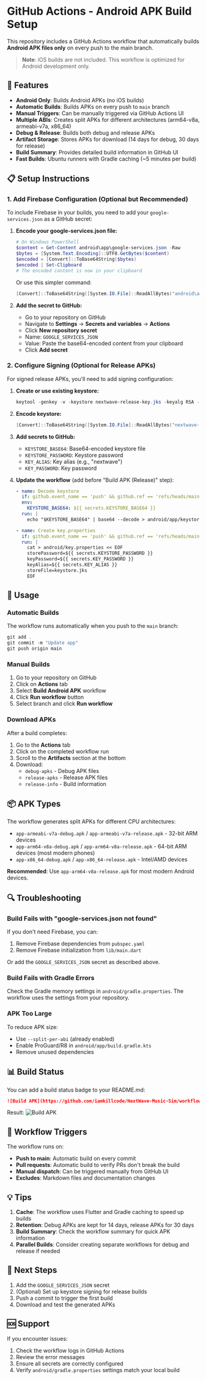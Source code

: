 # GitHub Actions - Android APK Build Setup

This repository includes a GitHub Actions workflow that automatically builds **Android APK files only** on every push to the main branch.

> **Note**: iOS builds are not included. This workflow is optimized for Android development only.

## 🚀 Features

- **Android Only**: Builds Android APKs (no iOS builds)
- **Automatic Builds**: Builds APKs on every push to `main` branch
- **Manual Triggers**: Can be manually triggered via GitHub Actions UI
- **Multiple ABIs**: Creates split APKs for different architectures (arm64-v8a, armeabi-v7a, x86_64)
- **Debug & Release**: Builds both debug and release APKs
- **Artifact Storage**: Stores APKs for download (14 days for debug, 30 days for release)
- **Build Summary**: Provides detailed build information in GitHub UI
- **Fast Builds**: Ubuntu runners with Gradle caching (~5 minutes per build)

## 📋 Setup Instructions

### 1. Add Firebase Configuration (Optional but Recommended)

To include Firebase in your builds, you need to add your `google-services.json` as a GitHub secret:

1. **Encode your google-services.json file:**
   ```powershell
   # On Windows PowerShell
   $content = Get-Content android\app\google-services.json -Raw
   $bytes = [System.Text.Encoding]::UTF8.GetBytes($content)
   $encoded = [Convert]::ToBase64String($bytes)
   $encoded | Set-Clipboard
   # The encoded content is now in your clipboard
   ```

   Or use this simpler command:
   ```powershell
   [Convert]::ToBase64String([System.IO.File]::ReadAllBytes("android\app\google-services.json")) | Set-Clipboard
   ```

2. **Add the secret to GitHub:**
   - Go to your repository on GitHub
   - Navigate to **Settings** → **Secrets and variables** → **Actions**
   - Click **New repository secret**
   - Name: `GOOGLE_SERVICES_JSON`
   - Value: Paste the base64-encoded content from your clipboard
   - Click **Add secret**

### 2. Configure Signing (Optional for Release APKs)

For signed release APKs, you'll need to add signing configuration:

1. **Create or use existing keystore:**
   ```powershell
   keytool -genkey -v -keystore nextwave-release-key.jks -keyalg RSA -keysize 2048 -validity 10000 -alias nextwave
   ```

2. **Encode keystore:**
   ```powershell
   [Convert]::ToBase64String([System.IO.File]::ReadAllBytes("nextwave-release-key.jks")) | Set-Clipboard
   ```

3. **Add secrets to GitHub:**
   - `KEYSTORE_BASE64`: Base64-encoded keystore file
   - `KEYSTORE_PASSWORD`: Keystore password
   - `KEY_ALIAS`: Key alias (e.g., "nextwave")
   - `KEY_PASSWORD`: Key password

4. **Update the workflow** (add before "Build APK (Release)" step):
   ```yaml
   - name: Decode keystore
     if: github.event_name == 'push' && github.ref == 'refs/heads/main'
     env:
       KEYSTORE_BASE64: ${{ secrets.KEYSTORE_BASE64 }}
     run: |
       echo "$KEYSTORE_BASE64" | base64 --decode > android/app/keystore.jks

   - name: Create key.properties
     if: github.event_name == 'push' && github.ref == 'refs/heads/main'
     run: |
       cat > android/key.properties << EOF
       storePassword=${{ secrets.KEYSTORE_PASSWORD }}
       keyPassword=${{ secrets.KEY_PASSWORD }}
       keyAlias=${{ secrets.KEY_ALIAS }}
       storeFile=keystore.jks
       EOF
   ```

## 🎯 Usage

### Automatic Builds

The workflow runs automatically when you push to the `main` branch:

```powershell
git add .
git commit -m "Update app"
git push origin main
```

### Manual Builds

1. Go to your repository on GitHub
2. Click on **Actions** tab
3. Select **Build Android APK** workflow
4. Click **Run workflow** button
5. Select branch and click **Run workflow**

### Download APKs

After a build completes:

1. Go to the **Actions** tab
2. Click on the completed workflow run
3. Scroll to the **Artifacts** section at the bottom
4. Download:
   - `debug-apks` - Debug APK files
   - `release-apks` - Release APK files
   - `release-info` - Build information

## 📦 APK Types

The workflow generates split APKs for different CPU architectures:

- `app-armeabi-v7a-debug.apk` / `app-armeabi-v7a-release.apk` - 32-bit ARM devices
- `app-arm64-v8a-debug.apk` / `app-arm64-v8a-release.apk` - 64-bit ARM devices (most modern phones)
- `app-x86_64-debug.apk` / `app-x86_64-release.apk` - Intel/AMD devices

**Recommended**: Use `app-arm64-v8a-release.apk` for most modern Android devices.

## 🔍 Troubleshooting

### Build Fails with "google-services.json not found"

If you don't need Firebase, you can:
1. Remove Firebase dependencies from `pubspec.yaml`
2. Remove Firebase initialization from `lib/main.dart`

Or add the `GOOGLE_SERVICES_JSON` secret as described above.

### Build Fails with Gradle Errors

Check the Gradle memory settings in `android/gradle.properties`. The workflow uses the settings from your repository.

### APK Too Large

To reduce APK size:
- Use `--split-per-abi` (already enabled)
- Enable ProGuard/R8 in `android/app/build.gradle.kts`
- Remove unused dependencies

## 📊 Build Status

You can add a build status badge to your README.md:

```markdown
![Build APK](https://github.com/iamkillcode/NextWave-Music-Sim/workflows/Build%20Android%20APK/badge.svg)
```

Result:
![Build APK](https://github.com/iamkillcode/NextWave-Music-Sim/workflows/Build%20Android%20APK/badge.svg)

## 🔄 Workflow Triggers

The workflow runs on:
- **Push to main**: Automatic build on every commit
- **Pull requests**: Automatic build to verify PRs don't break the build
- **Manual dispatch**: Can be triggered manually from GitHub UI
- **Excludes**: Markdown files and documentation changes

## 💡 Tips

1. **Cache**: The workflow uses Flutter and Gradle caching to speed up builds
2. **Retention**: Debug APKs are kept for 14 days, release APKs for 30 days
3. **Build Summary**: Check the workflow summary for quick APK information
4. **Parallel Builds**: Consider creating separate workflows for debug and release if needed

## 📝 Next Steps

1. Add the `GOOGLE_SERVICES_JSON` secret
2. (Optional) Set up keystore signing for release builds
3. Push a commit to trigger the first build
4. Download and test the generated APKs

## 🆘 Support

If you encounter issues:
1. Check the workflow logs in GitHub Actions
2. Review the error messages
3. Ensure all secrets are correctly configured
4. Verify `android/gradle.properties` settings match your local build
